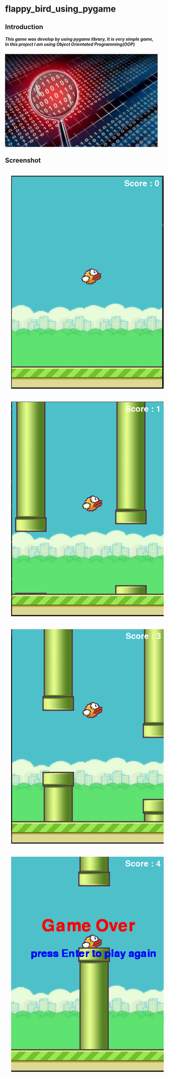 # flappy_bird_using_pygame

## Introduction

##### This game was develop by using pygame library, It is very simple game, In this project I am using Object Orientated Programming(OOP)

![flappy bird][thumbnail]


## Screenshot
<img src="screenshots/screenshot1.png"
     alt="skill"
     style="margin: 20px;"
     width="600"/><img src="screenshots/screenshot2.png"
     alt="skill"
     style="margin: 20px;"
     width="600"/><img src="screenshots/screenshot3.png"
     alt="skill"
     style="margin: 20px;"
     width="600"/><img src="screenshots/screenshot4.png"
     alt="skill"
     style="margin: 20px;"
     width="600"/>




[thumbnail]: https://github.com/MdNaina/steganograph_using_flask/blob/main/screenshots/thumbnail.png "flappy bird"
